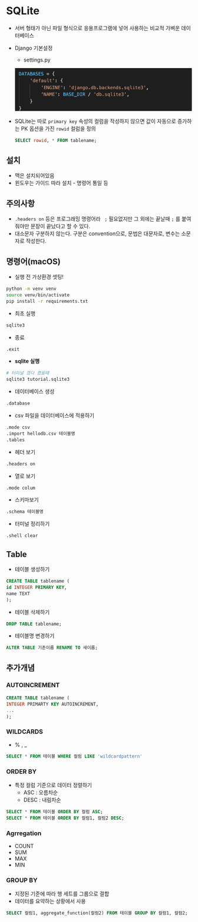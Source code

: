 # SQLite

- 서버 형태가 아닌 파일 형식으로 응용프로그램에 넣어 사용하는 비교적 가벼운 데이터베이스

- Django 기본설정

  - settings.py

  ![image-20210915004710479](image/image-20210915004710479.png)



- SQLite는 따로 `primary key` 속성의 컬럼을 작성하지 않으면 값이 자동으로 증가하는 PK 옵션을 가진 `rowid` 컬럼을 정의

  ```sql
  SELECT rowid, * FROM tablename;
  ```

  

## 설치

- 맥은 설치되어있음
- 윈도우는 가이드 따라 설치 - 명령어 통일 등 



## 주의사항

- `.headers on` 등은 프로그래밍 명령어라 ` ;` 필요없지만 그 외에는 끝날때 `;` 를 붙여줘야만 문장이 끝났다고 할 수 있다.
- 대소문자 구분하지 않는다. 구분은 convention으로, 문법은 대문자로, 변수는 소문자로 작성한다.



## 명령어(macOS)

- 실행 전 가상환경 셋팅!

```bash
python -m venv venv
source venv/bin/activate
pip install -r requirements.txt
```

- 최초 실행

```bash
sqlite3
```

- 종료

```bash
.exit
```

- **sqlite 실행**

```bash
# 터미널 껐다 켰을때
sqlite3 tutorial.sqlite3 
```

- 데이터베이스 생성

```bash
.database
```

- csv 파일을 데이터베이스에 적용하기

```bash
.mode csv
.import hellodb.csv 테이블명
.tables
```

- 헤더 보기

```bash
.headers on
```

- 열로 보기

```bash
.mode colum
```

- 스키마보기

```bash
.schema 테이블명
```

- 터미널 정리하기

```bash
.shell clear
```



## Table 

- 테이블 생성하기

```sql
CREATE TABLE tablename (
id INTEGER PRIMARY KEY,
name TEXT
);
```

- 테이블 삭제하기

```sql
DROP TABLE tablename;
```

- 테이블명 변경하기

```sql
ALTER TABLE 기존이름 RENAME TO 새이름;
```





## 추가개념

### AUTOINCREMENT

```sql
CREATE TABLE tablename (
INTEGER PRIMARTY KEY AUTOINCREMENT,
...
);
```



### WILDCARDS

- % , _ 

```sql
SELECT * FROM 테이블 WHERE 컬럼 LIKE 'wildcardpattern'
```



### ORDER BY

- 특정 컬럼 기준으로 데이터 정렬하기
  - ASC : 오름차순
  - DESC : 내림차순

```sql
SELECT * FROM 테이블 ORDER BY 컬럼 ASC;
SELECT * FROM 테이블 ORDER BY 컬럼1, 컬럼2 DESC;
```



### Agrregation

- COUNT
- SUM
- MAX
- MIN



### GROUP BY

- 지정된 기준에 따라 행 세트를 그룹으로 결합
- 데이터를 요약하는 상황에서 사용

```sql
SELECT 컬럼1, aggregate_function(컬럼2) FROM 테이블 GROUP BY 컬럼1, 컬럼2;
```

